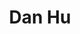 ---
# Display name

title: Dan Hu
user_groups: ["Graduated Ph.D Students"]



organizations:
- name: 2002-2007 co-supervised with Prof. Weinan E

Interests:
- Dynamic modeling and simulation of fluid bio-membranes

---